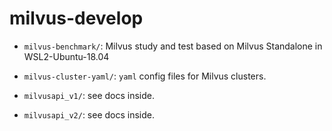 # milvus-develop



- `milvus-benchmark/`: Milvus study and test based on Milvus Standalone in WSL2-Ubuntu-18.04

- `milvus-cluster-yaml/`: `yaml` config files for Milvus clusters.

- `milvusapi_v1/`: see docs inside.
- `milvusapi_v2/`: see docs inside.
